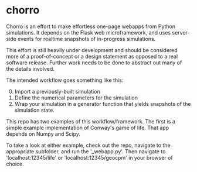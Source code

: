 chorro
======

Chorro is an effort to make effortless one-page webapps from Python
simulations. It depends on the Flask web microframework, and uses server-side
events for realtime snapshots of in-progress simulations.

This effort is still heavily under development and should be considered more of
a proof-of-concept or a design statement as opposed to a real software release.
Further work needs to be done to abstract out many of the details involved.

The intended workflow goes something like this:

0.  Import a previously-built simulation
1.  Define the numerical parameters for the simulation
2.  Wrap your simulation in a generator function that yields snapshots of the
simulation state.

This repo has two examples of this workflow/framework. The first is a simple
example implementation of Conway's game of life. That app depends on Numpy and Scipy. 

To take a look at either example, check out the repo, navigate to the
appropriate subfolder, and run the '\_webapp.py'. Then navigate to
'localhost:12345/life' or 'localhost:12345/geocpm' in your browser of choice.
